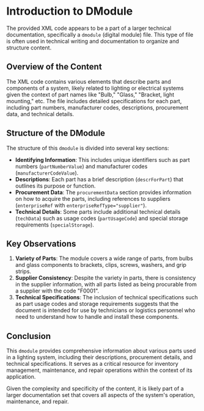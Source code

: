 # Introduction to DModule
The provided XML code appears to be a part of a larger technical documentation, specifically a `dmodule` (digital module) file. This type of file is often used in technical writing and documentation to organize and structure content.

## Overview of the Content
The XML code contains various elements that describe parts and components of a system, likely related to lighting or electrical systems given the context of part names like "Bulb," "Glass," "Bracket, light mounting," etc. The file includes detailed specifications for each part, including part numbers, manufacturer codes, descriptions, procurement data, and technical details.

## Structure of the DModule
The structure of this `dmodule` is divided into several key sections:
- **Identifying Information**: This includes unique identifiers such as part numbers (`partNumberValue`) and manufacturer codes (`manufacturerCodeValue`).
- **Descriptions**: Each part has a brief description (`descrForPart`) that outlines its purpose or function.
- **Procurement Data**: The `procurementData` section provides information on how to acquire the parts, including references to suppliers (`enterpriseRef` with `enterpriseRefType="supplier"`).
- **Technical Details**: Some parts include additional technical details (`techData`) such as usage codes (`partUsageCode`) and special storage requirements (`specialStorage`).

## Key Observations
1. **Variety of Parts**: The module covers a wide range of parts, from bulbs and glass components to brackets, clips, screws, washers, and grip strips.
2. **Supplier Consistency**: Despite the variety in parts, there is consistency in the supplier information, with all parts listed as being procurable from a supplier with the code "F0001".
3. **Technical Specifications**: The inclusion of technical specifications such as part usage codes and storage requirements suggests that the document is intended for use by technicians or logistics personnel who need to understand how to handle and install these components.

## Conclusion
This `dmodule` provides comprehensive information about various parts used in a lighting system, including their descriptions, procurement details, and technical specifications. It serves as a critical resource for inventory management, maintenance, and repair operations within the context of its application. 

Given the complexity and specificity of the content, it is likely part of a larger documentation set that covers all aspects of the system's operation, maintenance, and repair.